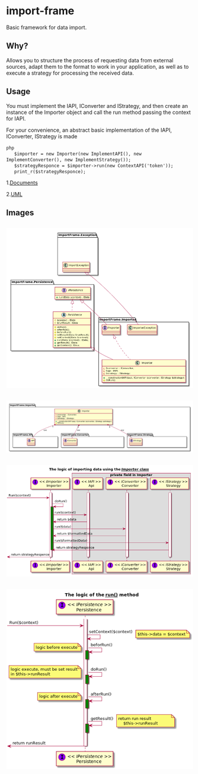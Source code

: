 # import-frame

Basic framework for data import.


## Why?
Allows you to structure the process of requesting data from external sources, adapt them to the format to work in your application, as well as to execute a strategy for processing the received data.

## Usage

You must implement the IAPI, IConverter and IStrategy, and then create an instance of the Importer object and call the run method passing the context for IAPI.

For your convenience, an abstract basic implementation of the IAPI, IConverter, IStrategy is made

```
php
   $importer = new Importer(new ImplementAPI(), new ImplementConverter(), new ImplementStrategy());
   $strategyResponce = $importer->run(new ContextAPI('token'));
   print_r($strategyResponce);
```

1.[Documents](./documentor/)

2.[UML](./PlantUML)

## Images

![ImporterClassDiagram][image1]
---
![ImporterDataModel][image2]
---
![Importer_logic][image3]
---
![Persistece_Run_Sequences][image4]
---

[image1]: ./PlantUML/ImporterClassDiagram.png/ "Importer class Diagram"
[image2]: ./PlantUML/ImporterDataModel.png/ "Importer data model"
[image3]: ./PlantUML/Importer_logic.png/ "Importer logic"
[image4]: ./PlantUML/Persistece_Run_Sequences.png/ "Persistece run sequences"
